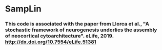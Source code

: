 # SampLin
### This code is associated with the paper from Llorca et al., "A stochastic framework of neurogenesis underlies the assembly of neocortical cytoarchitecture". eLife, 2019. http://dx.doi.org/10.7554/eLife.51381
